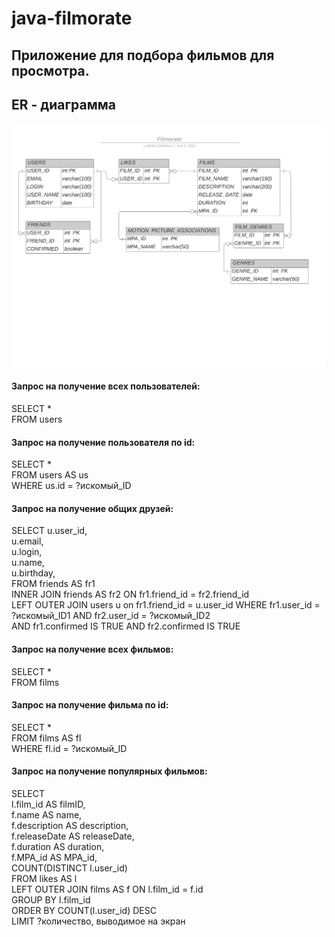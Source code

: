 # java-filmorate
## Приложение для подбора фильмов для просмотра.
## ER - диаграмма
![This is an image](src/main/resources/filmorate_er.jpeg)

#### Запрос на получение всех пользователей:

SELECT * <br/>
FROM users

#### Запрос на получение пользователя по id:

SELECT * <br/>
FROM users AS us <br/>
WHERE us.id = ?искомый_ID

#### Запрос на получение общих друзей:

SELECT u.user_id, <br/>
       u.email, <br/>
       u.login, <br/>
       u.name, <br/>
       u.birthday, <br/>
FROM friends AS fr1 <br/>
INNER JOIN friends AS fr2 ON fr1.friend_id = fr2.friend_id <br/>
LEFT OUTER JOIN users u on fr1.friend_id = u.user_id
WHERE fr1.user_id = ?искомый_ID1 AND fr2.user_id = ?искомый_ID2 <br/> 
        AND fr1.confirmed IS TRUE AND fr2.confirmed IS TRUE

#### Запрос на получение всех фильмов:

SELECT * <br/>
FROM films

#### Запрос на получение фильма по id:

SELECT *  <br/>
FROM films AS fl <br/>
WHERE fl.id = ?искомый_ID

#### Запрос на получение популярных фильмов:

SELECT<br/>
    l.film_id AS filmID, <br/>
    f.name AS name, <br/>
    f.description AS description, <br/>
    f.releaseDate AS releaseDate, <br/>
    f.duration AS duration, <br/>
    f.MPA_id AS MPA_id, <br/>
    COUNT(DISTINCT l.user_id) <br/>
FROM likes AS l <br/>
LEFT OUTER JOIN films AS f ON l.film_id = f.id <br/>
GROUP BY l.film_id <br/>
ORDER BY COUNT(l.user_id) DESC <br/>
LIMIT ?количество, выводимое на экран



